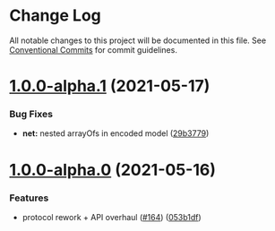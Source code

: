 # Change Log

All notable changes to this project will be documented in this file.
See [Conventional Commits](https://conventionalcommits.org) for commit guidelines.

# [1.0.0-alpha.1](https://github.com/3mcd/javelin/compare/v1.0.0-alpha.0...v1.0.0-alpha.1) (2021-05-17)


### Bug Fixes

* **net:** nested arrayOfs in encoded model ([29b3779](https://github.com/3mcd/javelin/commit/29b3779feb91fe86b0a14232b060e9777a031418))





# [1.0.0-alpha.0](https://github.com/3mcd/javelin/compare/v0.22.0...v1.0.0-alpha.0) (2021-05-16)


### Features

* protocol rework + API overhaul ([#164](https://github.com/3mcd/javelin/issues/164)) ([053b1df](https://github.com/3mcd/javelin/commit/053b1dfc5972786b86d06339db8c6751a8dae6f4))
